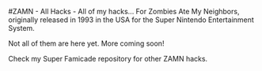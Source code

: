 #ZAMN - All Hacks - All of my hacks...
For Zombies Ate My Neighbors, originally released in 1993 in the USA for the Super Nintendo Entertainment System.

Not all of them are here yet. More coming soon!

Check my Super Famicade repository for other ZAMN hacks.
